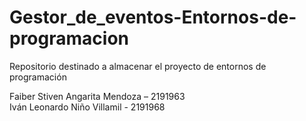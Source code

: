 # Gestor_de_eventos-Entornos-de-programacion
Repositorio destinado a almacenar el proyecto de entornos de programación

Faiber Stiven Angarita Mendoza – 2191963  
Iván Leonardo Niño Villamil - 2191968
